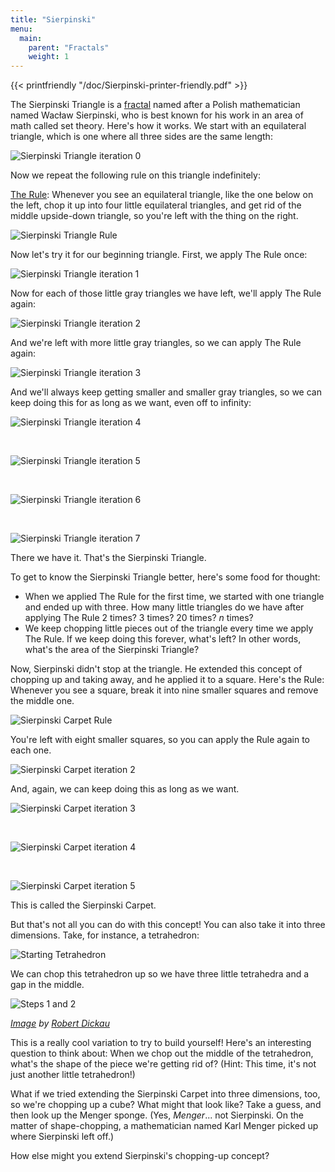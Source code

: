 ```yaml
---
title: "Sierpinski"
menu:
  main:
    parent: "Fractals"
    weight: 1
---
```



{{< printfriendly "/doc/Sierpinski-printer-friendly.pdf" >}}

The Sierpinski Triangle is a [fractal](/fractals/ "Fractals") named after a Polish mathematician named Wacław Sierpinski, who is best known for his work in an area of math called set theory. Here's how it works. We start with an equilateral triangle, which is one where all three sides are the same length:

![Sierpinski Triangle iteration 0](/img/Sierpinski-Triangle-iteration-0.png)

Now we repeat the following rule on this triangle indefinitely:

<span style="text-decoration: underline;">The Rule</span>: Whenever you see an equilateral triangle, like the one below on the left, chop it up into four little equilateral triangles, and get rid of the middle upside-down triangle, so you're left with the thing on the right.

![Sierpinski Triangle Rule](/img/Sierpinski-Triangle-Rule.png)

Now let's try it for our beginning triangle. First, we apply The Rule once:

![Sierpinski Triangle iteration 1](/img/Sierpinski-Triangle-iteration-1.png)

Now for each of those little gray triangles we have left, we'll apply The Rule again:

![Sierpinski Triangle iteration 2](/img/Sierpinski-Triangle-iteration-2.png)

And we're left with more little gray triangles, so we can apply The Rule again:

![Sierpinski Triangle iteration 3](/img/Sierpinski-Triangle-iteration-3.png)

And we'll always keep getting smaller and smaller gray triangles, so we can keep doing this for as long as we want, even off to infinity:

![Sierpinski Triangle iteration 4](/img/Sierpinski-Triangle-iteration-4.png)

 

![Sierpinski Triangle iteration 5](/img/Sierpinski-Triangle-iteration-5.png)

 

![Sierpinski Triangle iteration 6](/img/Sierpinski-Triangle-iteration-6.png)

 

![Sierpinski Triangle iteration 7](/img/Sierpinski-Triangle-iteration-7.png)

There we have it. That's the Sierpinski Triangle.

To get to know the Sierpinski Triangle better, here's some food for thought:

-   When we applied The Rule for the first time, we started with one triangle and ended up with three. How many little triangles do we have after applying The Rule 2 times? 3 times? 20 times? $n$ times?
-   We keep chopping little pieces out of the triangle every time we apply The Rule. If we keep doing this forever, what's left? In other words, what's the area of the Sierpinski Triangle?

Now, Sierpinski didn't stop at the triangle. He extended this concept of chopping up and taking away, and he applied it to a square. Here's the Rule: Whenever you see a square, break it into nine smaller squares and remove the middle one.

![Sierpinski Carpet Rule](/img/Sierpinski-Carpet-Rule.png)

You're left with eight smaller squares, so you can apply the Rule again to each one.

![Sierpinski Carpet iteration 2](/img/Sierpinski-Carpet-iteration-2.png)

And, again, we can keep doing this as long as we want.

![Sierpinski Carpet iteration 3](/img/Sierpinski-Carpet-iteration-3.png)

 

![Sierpinski Carpet iteration 4](/img/Sierpinski-Carpet-iteration-4.png)

 

![Sierpinski Carpet iteration 5](/img/Sierpinski-Carpet-iteration-5.png)

This is called the Sierpinski Carpet.

But that's not all you can do with this concept! You can also take it into three dimensions. Take, for instance, a tetrahedron:

![Starting Tetrahedron](/img/Starting-Tetrahedron.png)

We can chop this tetrahedron up so we have three little tetrahedra and a gap in the middle.

![Steps 1 and 2](/img/Steps-1-and-2.png)

*[Image](http://mathforum.org/advanced/robertd/tetrahedron.html) by [Robert Dickau](http://mathforum.org/advanced/robertd/index.html)*

This is a really cool variation to try to build yourself! Here's an interesting question to think about: When we chop out the middle of the tetrahedron, what's the shape of the piece we're getting rid of? (Hint: This time, it's not just another little tetrahedron!)

What if we tried extending the Sierpinski Carpet into three dimensions, too, so we're chopping up a cube? What might that look like? Take a guess, and then look up the Menger sponge. (Yes, *Menger*... not Sierpinski. On the matter of shape-chopping, a mathematician named Karl Menger picked up where Sierpinski left off.)

How else might you extend Sierpinski's chopping-up concept?
